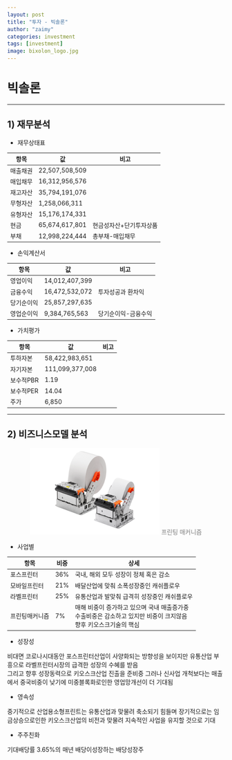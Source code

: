 ```yaml
---
layout: post
title: "투자 - 빅솔론"
author: "zaimy"
categories: investment
tags: [investment]
image: bixolon_logo.jpg
---
```


# 빅솔론
-------------
## 1) 재무분석

- 재무상태표

|항목|값|비고|
|------|----|---|
|매출채권|22,507,508,509||
|매입채무|16,312,956,576||
|재고자산|35,794,191,076||
|무형자산|1,258,066,311||
|유형자산|15,176,174,331||
|현금|65,674,617,801|현금성자산+단기투자상품|
|부채|12,998,224,444|총부채-매입채무|

- 손익계산서

|항목|값|비고|
|------|----|---|
|영업이익|14,012,407,399||
|금융수익|16,472,532,072|투자성공과 환차익|
|당기순이익|25,857,297,635||
|영업순이익|9,384,765,563|당기순이익-금융수익|

- 가치평가

|항목|값|비고|
|------|----|---|
|투하자본|58,422,983,651||
|자기자본|111,099,377,008||
|보수적PBR|1.19||
|보수적PER|14.04||
|주가|6,850||

-------------
## 2) 비즈니스모델 분석
<figure style="text-align:center">
    <img src="assets/img/bixolon00101.png" style="width: 300px; height: 200px">
    <font color="gray">프린팅 매커니즘</font> 
</figure>

- 사업별

|항목|비중|상세|
|------|----|---|
|포스프린터|36%|국내, 해외 모두 성장이 정체 혹은 감소|
|모바일프린터|21%|배달산업에 맞춰 소폭성장중인 캐쉬플로우|
|라벨프린터|25%|유통산업과 발맞춰 급격히 성장중인 캐쉬플로우|
|프린팅매커니즘|7%|매해 비중이 증가하고 있으며 국내 매출증가중<br/>수출비중은 감소하고 있지만 비중이 크지않음<br/>향후 키오스크기술의 핵심|

- 성장성

비대면 코로나시대동안 포스프린터산업이 사양화되는 방향성을 보이지만 
유통산업 부흥으로 라벨프린터시장의 급격한 성장의 수혜를 받음  
그리고 향후 성장동력으로 키오스크산업 진출을 준비중
그러나 신사업 개척보다는 매출에서 중국비중이 낮기에 미중블록화로인한 영업망개선이 더 기대됨

- 영속성

중기적으로 산업용소형프린트는 유통산업과 맞물려 축소되기 힘들며
장기적으로는 임금상승으로인한 키오스크산업의 비전과 맞물려 지속적인 사업을 유지할 것으로 기대

- 주주친화

기대배당률 3.65%의 매년 배당이성장하는 배당성장주